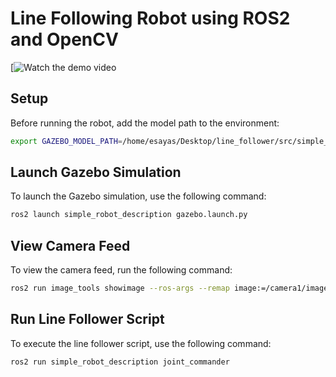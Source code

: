 # Line Following Robot using ROS2 and OpenCV

[![Watch the demo video](https://youtu.be/0nfNSA2cqoE?si=5UqI0uM7WZ09nAFV)


## Setup

Before running the robot, add the model path to the environment:

```bash
export GAZEBO_MODEL_PATH=/home/esayas/Desktop/line_follower/src/simple_robot_description/models:$GAZEBO_MODEL_PATH
```

## Launch Gazebo Simulation

To launch the Gazebo simulation, use the following command:

```bash
ros2 launch simple_robot_description gazebo.launch.py
```
## View Camera Feed

To view the camera feed, run the following command:

```bash
ros2 run image_tools showimage --ros-args --remap image:=/camera1/image_raw
```
## Run Line Follower Script

To execute the line follower script, use the following command:

```bash
ros2 run simple_robot_description joint_commander
```
